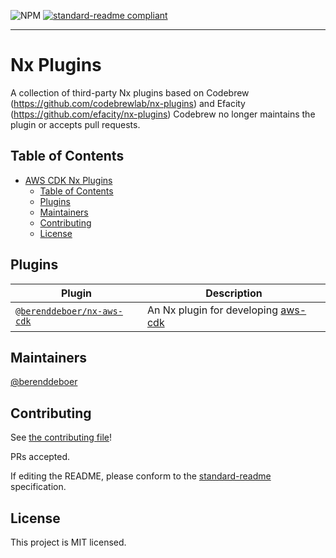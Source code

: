 ![NPM](https://img.shields.io/npm/l/@berenddeboer/nx-aws-cdk)
[![standard-readme compliant](https://img.shields.io/badge/standard--readme-OK-green.svg?style=flat-square)](https://github.com/RichardLitt/standard-readme)

<hr>

# Nx Plugins

A collection of third-party Nx plugins based on Codebrew (https://github.com/codebrewlab/nx-plugins) and Efacity (https://github.com/efacity/nx-plugins)
Codebrew no longer maintains the plugin or accepts pull requests.

## Table of Contents

- [AWS CDK Nx Plugins](#aws-cdk-nx-plugins)
  - [Table of Contents](#table-of-contents)
  - [Plugins](#plugins)
  - [Maintainers](#maintainers)
  - [Contributing](#contributing)
  - [License](#license)

## Plugins

| Plugin                                                        | Description                                                                                   |
| ------------------------------------------------------------- | --------------------------------------------------------------------------------------------- |
| [`@berenddeboer/nx-aws-cdk`](./packages/nx-aws-cdk/README.md) | An Nx plugin for developing [aws-cdk](https://docs.aws.amazon.com/cdk/latest/guide/home.html) |

## Maintainers

[@berenddeboer](https://github.com/berenddeboer)

## Contributing

See [the contributing file](CONTRIBUTING.md)!

PRs accepted.

If editing the README, please conform to the [standard-readme](https://github.com/RichardLitt/standard-readme) specification.

## License

This project is MIT licensed.
